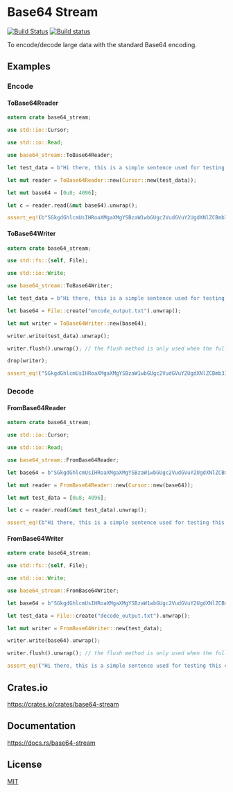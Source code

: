 Base64 Stream
====================

[![Build Status](https://travis-ci.org/magiclen/base64-stream.svg?branch=master)](https://travis-ci.org/magiclen/base64-stream)
[![Build status](https://ci.appveyor.com/api/projects/status/g0vhvr0whax0xckr/branch/master?svg=true)](https://ci.appveyor.com/project/magiclen/base64-stream/branch/master)

To encode/decode large data with the standard Base64 encoding.

## Examples

### Encode

#### ToBase64Reader

```rust
extern crate base64_stream;

use std::io::Cursor;

use std::io::Read;

use base64_stream::ToBase64Reader;

let test_data = b"Hi there, this is a simple sentence used for testing this crate. I hope all cases are correct.".to_vec();

let mut reader = ToBase64Reader::new(Cursor::new(test_data));

let mut base64 = [0u8; 4096];

let c = reader.read(&mut base64).unwrap();

assert_eq!(b"SGkgdGhlcmUsIHRoaXMgaXMgYSBzaW1wbGUgc2VudGVuY2UgdXNlZCBmb3IgdGVzdGluZyB0aGlzIGNyYXRlLiBJIGhvcGUgYWxsIGNhc2VzIGFyZSBjb3JyZWN0Lg==".to_vec(), base64[..c].to_vec());
```

#### ToBase64Writer

```rust
extern crate base64_stream;

use std::fs::{self, File};

use std::io::Write;

use base64_stream::ToBase64Writer;

let test_data = b"Hi there, this is a simple sentence used for testing this crate. I hope all cases are correct.".as_ref();

let base64 = File::create("encode_output.txt").unwrap();

let mut writer = ToBase64Writer::new(base64);

writer.write(test_data).unwrap();

writer.flush().unwrap(); // the flush method is only used when the full base64 data has been written

drop(writer);

assert_eq!("SGkgdGhlcmUsIHRoaXMgaXMgYSBzaW1wbGUgc2VudGVuY2UgdXNlZCBmb3IgdGVzdGluZyB0aGlzIGNyYXRlLiBJIGhvcGUgYWxsIGNhc2VzIGFyZSBjb3JyZWN0Lg==", fs::read_to_string("encode_output.txt").unwrap());
```

### Decode

#### FromBase64Reader

```rust
extern crate base64_stream;

use std::io::Cursor;

use std::io::Read;

use base64_stream::FromBase64Reader;

let base64 = b"SGkgdGhlcmUsIHRoaXMgaXMgYSBzaW1wbGUgc2VudGVuY2UgdXNlZCBmb3IgdGVzdGluZyB0aGlzIGNyYXRlLiBJIGhvcGUgYWxsIGNhc2VzIGFyZSBjb3JyZWN0Lg==".to_vec();

let mut reader = FromBase64Reader::new(Cursor::new(base64));

let mut test_data = [0u8; 4096];

let c = reader.read(&mut test_data).unwrap();

assert_eq!(b"Hi there, this is a simple sentence used for testing this crate. I hope all cases are correct.".to_vec(), test_data[..c].to_vec());
```

#### FromBase64Writer

```rust
extern crate base64_stream;

use std::fs::{self, File};

use std::io::Write;

use base64_stream::FromBase64Writer;

let base64 = b"SGkgdGhlcmUsIHRoaXMgaXMgYSBzaW1wbGUgc2VudGVuY2UgdXNlZCBmb3IgdGVzdGluZyB0aGlzIGNyYXRlLiBJIGhvcGUgYWxsIGNhc2VzIGFyZSBjb3JyZWN0Lg==".as_ref();

let test_data = File::create("decode_output.txt").unwrap();

let mut writer = FromBase64Writer::new(test_data);

writer.write(base64).unwrap();

writer.flush().unwrap(); // the flush method is only used when the full base64 data has been written

assert_eq!("Hi there, this is a simple sentence used for testing this crate. I hope all cases are correct.", fs::read_to_string("decode_output.txt").unwrap());
```

## Crates.io

https://crates.io/crates/base64-stream

## Documentation

https://docs.rs/base64-stream

## License

[MIT](LICENSE)